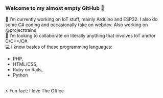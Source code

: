 ### Welcome to my almost empty GitHub 👋

🔭 I’m currently working on IoT stuff, mainly Arduino and ESP32. I also do some C# coding and occasionally take on webdev. Also working on @projecttrains
<br>
👯 I’m looking to collaborate on literally anything that involves IoT and/or C/C++/C#.
<br>
💻 I know basics of these programming languages:
- PHP,
- HTML/CSS,
- Ruby on Rails,
- Python
<br>
⚡ Fun fact: I love The Office
